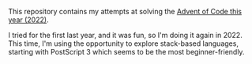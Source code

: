 This repository contains my attempts at solving
the [Advent of Code this year (2022)][1].

I tried for the first last year, and it was fun, so I'm doing it
again in 2022. This time, I'm using the opportunity to explore
stack-based languages, starting with PostScript 3 which seems to
be the most beginner-friendly.

[1]: https://adventofcode.com/2022/events
	"Events - Advent of Code 2022"
